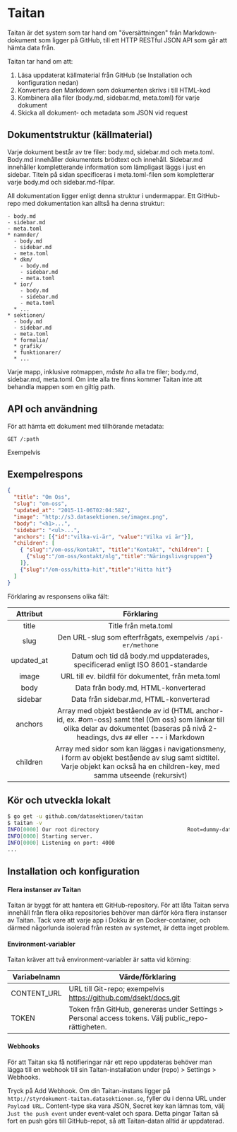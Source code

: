 Taitan
=====

Taitan är det system som tar hand om "översättningen" från Markdown-dokument
som ligger på GitHub, till ett HTTP RESTful JSON API som går att hämta data från.

Taitan tar hand om att:

1. Läsa uppdaterat källmaterial från GitHub (se Installation och konfiguration nedan)
2. Konvertera den Markdown som dokumenten skrivs i till HTML-kod
3. Kombinera alla filer (body.md, sidebar.md, meta.toml) för varje dokument
4. Skicka all dokument- och metadata som JSON vid request

## Dokumentstruktur (källmaterial)

Varje dokument består av tre filer: body.md, sidebar.md och meta.toml.
Body.md innehåller dokumentets brödtext och innehåll.
Sidebar.md innehåller kompletterande information som lämpligast läggs i just en sidebar.
Titeln på sidan specificeras i meta.toml-filen som kompletterar
varje body.md och sidebar.md-filpar.

All dokumentation ligger enligt denna struktur i undermappar.
Ett GitHub-repo med dokumentation kan alltså ha denna struktur:

	- body.md
	- sidebar.md
	- meta.toml
	* namnder/
	  - body.md
	  - sidebar.md
	  - meta.toml
	  * dkm/
	    - body.md
	    - sidebar.md
	    - meta.toml
	  * ior/
	    - body.md
	    - sidebar.md
	    - meta.toml
	  * ...
	* sektionen/
	  - body.md
	  - sidebar.md
	  - meta.toml
	  * formalia/
	  * grafik/
	  * funktionarer/
	  * ...

Varje mapp, inklusive rotmappen, *måste ha* alla tre filer; body.md, sidebar.md, meta.toml.
Om inte alla tre finns kommer Taitan inte att behandla mappen som en giltig path.

## API och användning

För att hämta ett dokument med tillhörande metadata:

`GET /:path`

Exempelvis

## Exempelrespons

```json
{
  "title": "Om Oss",
  "slug": "om-oss",
  "updated_at": "2015-11-06T02:04:58Z",
  "image": "http://s3.datasektionen.se/imagex.png",
  "body": "<h1>...",
  "sidebar": "<ul>...",
  "anchors": [{"id":"vilka-vi-är", "value":"Vilka vi är"}],
  "children": [
    { "slug":"/om-oss/kontakt", "title":"Kontakt", "children": [
      {"slug":"/om-oss/kontakt/nlg","title":"Näringslivsgruppen"}
    ]},
    {"slug":"/om-oss/hitta-hit","title":"Hitta hit"}
  ]
}
```

Förklaring av responsens olika fält:

|  Attribut  |                                                                                        Förklaring                                                                                       |
|:----------:|:---------------------------------------------------------------------------------------------------------------------------------------------------------------------------------------:|
| title      | Title från meta.toml                                                                                                                                                                    |
| slug       | Den URL-slug som efterfrågats, exempelvis `/api-er/methone`                                                                                                                             |
| updated_at | Datum och tid då body.md uppdaterades, specificerad enligt ISO 8601-standarde                                                                                                           |
| image      | URL till ev. bildfil för dokumentet, från meta.toml                                                                                                                                     |
| body       | Data från body.md, HTML-konverterad                                                                                                                                                     |
| sidebar    | Data från sidebar.md, HTML-konverterad                                                                                                                                                  |
| anchors    | Array med objekt bestående av id (HTML anchor-id, ex. #om-oss) samt titel (Om oss) som länkar till olika delar av dokumentet (baseras på nivå 2-headings, dvs `##` eller --- i Markdown |
| children   | Array med sidor som kan läggas i navigationsmeny, i form av objekt bestående av slug samt sidtitel. Varje objekt kan också ha en children-key, med samma utseende (rekursivt)           |

## Kör och utveckla lokalt

```bash
$ go get -u github.com/datasektionen/taitan
$ taitan -v
INFO[0000] Our root directory                            Root=dummy-data/
INFO[0000] Starting server.
INFO[0000] Listening on port: 4000
...
```

## Installation och konfiguration

#### Flera instanser av Taitan

Taitan är byggt för att hantera ett GitHub-repository. För att låta Taitan serva
innehåll från flera olika repositories behöver man därför köra flera instanser av
Taitan. Tack vare att varje app i Dokku är en Docker-container, och därmed
någorlunda isolerad från resten av systemet, är detta inget problem.

#### Environment-variabler

Taitan kräver att två environment-variabler är satta vid körning:

| Variabelnamn |                                           Värde/förklaring                                          |
|--------------|-----------------------------------------------------------------------------------------------------|
| CONTENT_URL  | URL till Git-repo; exempelvis https://github.com/dsekt/docs.git                                     |
| TOKEN        | Token från GitHub, genereras under Settings > Personal access tokens. Välj public_repo-rättigheten. |

#### Webhooks

För att Taitan ska få notifieringar när ett repo uppdateras behöver man lägga till
en webhook till sin Taitan-installation under (repo) > Settings > Webhooks.

Tryck på Add Webhook.
Om din Taitan-instans ligger på `http://styrdokument-taitan.datasektionen.se`, fyller
du i denna URL under `Payload URL`. Content-type ska vara JSON, Secret key kan lämnas tom,
välj `Just the push event` under event-valet och spara. Detta pingar Taitan så fort
en push görs till GitHub-repot, så att Taitan-datan alltid är uppdaterad.